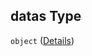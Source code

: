 ## datas Type

`object` ([Details](user-properties-travel-routes-items-properties-proposals-items-properties-location-getter-properties-datas.md))

